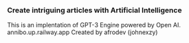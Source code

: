 ### Create intriguing articles with Artificial Intelligence

This is an implentation of GPT-3 Engine powered by Open AI. 
annibo.up.railway.app
Created by afrodev (johnexzy)
